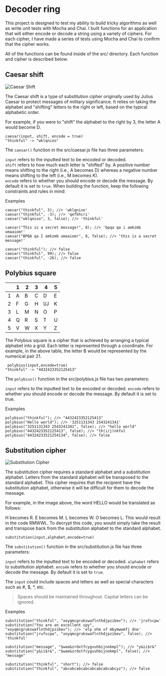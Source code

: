 
#  Decoder ring
This project is designed to test my ability to build tricky algorithms as well as write unit tests with Mocha and Chai. I built functions for an application that will either encode or decode a string using a variety of ciphers. For each cipher, I have made a series of tests using Mocha and Chai to confirm that the cipher works.

All of the functions can be found inside of the src/ directory. Each function and cipher is described below.

## Caesar shift
![Caesar Shift](https://res.cloudinary.com/strive/image/upload/w_1000,h_1000,c_limit/7a945612b738d811880b0244ee5ec0a2-image.png)

The Caesar shift is a type of substitution cipher originally used by Julius Caesar to protect messages of military significance. It relies on taking the alphabet and "shifting" letters to the right or left, based on the typical alphabetic order.


For example, if you were to "shift" the alphabet to the right by 3, the letter A would become D.

    caesar(input, shift, encode = true)
    "thinkful" -> "wklqnixo"

The `caesar()` function in the src/caesar.js file has three parameters:

`input` refers to the inputted text to be encoded or decoded.  
`shift` refers to how much each letter is "shifted" by. A positive number means shifting to the right (i.e., A becomes D) whereas a negative number means shifting to the left (i.e., M becomes K).  
`encode` refers to whether you should encode or decode the message. By default it is set to `true`.
When building the function, keep the following constraints and rules in mind:  

Examples

    caesar("thinkful", 3); //> 'wklqnixo'
    caesar("thinkful", -3); //> 'qefkhcri'
    caesar("wklqnixo", 3, false); //> 'thinkful'
    
    caesar("This is a secret message!", 8); //> 'bpqa qa i amkzmb umaaiom!'
    caesar("BPQA qa I amkzmb umaaiom!", 8, false); //> 'this is a secret message!'
    
    caesar("thinkful"); //> false
    caesar("thinkful", 99); //> false
    caesar("thinkful", -26); //> false

## Polybius square
| |1|2	|3|	4|	5|
|--|--|--|--|--|--|
|1|	A|	B|	C|	D|	E|
|2|	F|	G|	H|	I/J|K|
|3|	L|	M|	N|	O|	P|
|4|	Q|	R|	S|	T|	U|
|5|	V|	W|	X|	Y|	Z|
The Polybius square is a cipher that is achieved by arranging a typical alphabet into a grid. Each letter is represented through a coordinate. For example, in the above table, the letter B would be represented by the numerical pair 21.

     polybius(input,encode=true)
    "thinkful" -> "4432423352125413"

The `polybius()` function in the src/polybius.js file has two parameters:

`input` refers to the inputted text to be encoded or decoded.
`encode` refers to whether you should encode or decode the message. By default it is set to true.

Examples

    polybius("thinkful"); //> "4432423352125413"
    polybius("Hello world"); //> '3251131343 2543241341'
    polybius("3251131343 2543241341", false); //> "hello world"
    polybius("4432423352125413", false); //> "th(i/j)nkful
    polybius("44324233521254134", false); //> false

## Substitution cipher
![Substitution Cipher](https://res.cloudinary.com/strive/image/upload/w_1000,h_1000,c_limit/19c12a6ee38ceddd82d75e12edf53189-image.png)

The substitution cipher requires a standard alphabet and a substitution alphabet. Letters from the standard alphabet will be transposed to the standard alphabet. This cipher requires that the recipient have the substitution alphabet, otherwise it will be difficult for them to decode the message.

For example, in the image above, the word HELLO would be translated as follows:

H becomes R.
E becomes M.
L becomes W.
O becomes L.
This would result in the code RMWWL. To decrypt this code, you would simply take the result and transpose back from the substitution alphabet to the standard alphabet.

    substitution(input,alphabet,encode=true)

The `substitution()` function in the src/substitution.js file has three parameters:

`input` refers to the inputted text to be encoded or decoded.
`alphabet` refers to substitution alphabet.
`encode` refers to whether you should encode or decode the message. By default it is set to `true`.

The `input` could include spaces and letters as well as special characters such as #, $, *, etc.
>Spaces should be maintained throughout.
>Capital letters can be ignored.  

Examples

    substitution("thinkful", "xoyqmcgrukswaflnthdjpzibev"); //> 'jrufscpw'
    substitution("You are an excellent spy", "xoyqmcgrukswaflnthdjpzibev"); //> 'elp xhm xf mbymwwmfj dne'
    substitution("jrufscpw", "xoyqmcgrukswaflnthdjpzibev", false); //> 'thinkful'
    
    substitution("message", "$wae&zrdxtfcygvuhbijnokmpl"); //> "y&ii$r&"
    substitution("y&ii$r&", "$wae&zrdxtfcygvuhbijnokmpl", false); //> "message"
    
    substitution("thinkful", "short"); //> false
    substitution("thinkful", "abcabcabcabcabcabcabcabcyz"); //> false
